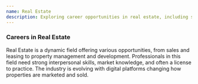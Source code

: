 ```yaml
---
name: Real Estate
description: Exploring career opportunities in real estate, including sales, property management, and real estate development.
---
```


### Careers in Real Estate

Real Estate is a dynamic field offering various opportunities, from sales and leasing to property management and development. Professionals in this field need strong interpersonal skills, market knowledge, and often a license to practice. The industry is evolving with digital platforms changing how properties are marketed and sold.

